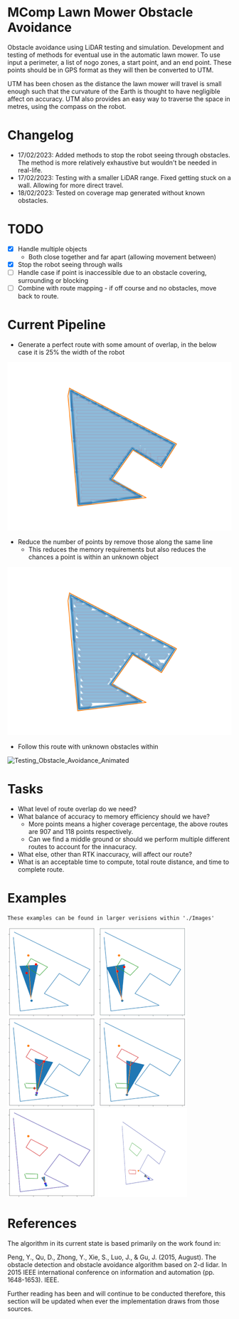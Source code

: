 # MComp Lawn Mower Obstacle Avoidance

 Obstacle avoidance using LiDAR testing and simulation. 
 Development and testing of methods for eventual use in the automatic lawn mower. 
 To use input a perimeter, a list of nogo zones, a start point, and an end point. These points should be in GPS format as they will then be converted to UTM.
 
 UTM has been chosen as the distance the lawn mower will travel is small enough such that the curvature of the Earth is thought to have negligible affect on accuracy. UTM also provides an easy way to traverse the space in metres, using the compass on the robot.
 
# Changelog 

  * 17/02/2023: Added methods to stop the robot seeing through obstacles. The method is more relatively exhaustive but wouldn't be needed in real-life.
  * 17/02/2023: Testing with a smaller LiDAR range. Fixed getting stuck on a wall. Allowing for more direct travel.
  * 18/02/2023: Tested on coverage map generated without known obstacles.
 
# TODO 

  * [x] Handle multiple objects
      * Both close together and far apart (allowing movement between)
  * [x] Stop the robot seeing through walls
  * [ ] Handle case if point is inaccessible due to an obstacle covering, surrounding or blocking
  * [ ] Combine with route mapping - if off course and no obstacles, move back to route.

# Current Pipeline

  * Generate a perfect route with some amount of overlap, in the below case it is 25% the width of the robot
  
  ![Testing_Obstacle_Avoidance_Animated](./Images/Coverage_Route.png)
  
  * Reduce the number of points by remove those along the same line
      * This reduces the memory requirements but also reduces the chances a point is within an unknown object
	  
  ![Testing_Obstacle_Avoidance_Animated](./Images/Coverage_Route_Simplified.png)
	  
  * Follow this route with unknown obstacles within
  
  ![Testing_Obstacle_Avoidance_Animated](./Images/Following_Route.gif)
  
# Tasks

  * What level of route overlap do we need? 
  * What balance of accuracy to memory efficiency should we have?
      * More points means a higher coverage percentage, the above routes are 907 and 118 points respectively. 
      * Can we find a middle ground or should we perform multiple different routes to account for the innacuracy.
  * What else, other than RTK inaccuracy, will affect our route?
  * What is an acceptable time to compute, total route distance, and time to complete route.

# Examples

	These examples can be found in larger verisions within './Images'
	
![Testing_Obstacle_Avoidance_Animated](./Images/Target_Focused_SM.gif)
![Testing_Obstacle_Avoidance_Animated](./Images/Endpoint_Focused_SM.gif)
![Testing_Obstacle_Avoidance_Animated](./Images/No_Xray_Vision_SM.gif)
![Testing_Obstacle_Avoidance_Animated](./Images/Seperate_Objects_SM.gif)
![Testing_Obstacle_Avoidance_Animated](./Images/Smaller_LiDAR_Distance_SM.gif)
![Testing_Obstacle_Avoidance_Animated](./Images/Coverage_No_Mapping_Unknown_Obstacles_SM.gif)


# References

The algorithm in its current state is based primarily on the work found in:

Peng, Y., Qu, D., Zhong, Y., Xie, S., Luo, J., & Gu, J. (2015, August). The obstacle detection and obstacle avoidance algorithm based on 2-d lidar. In 2015 IEEE international conference on information and automation (pp. 1648-1653). IEEE.

Further reading has been and will continue to be conducted therefore, this section will be updated when ever the implementation draws from those sources.
